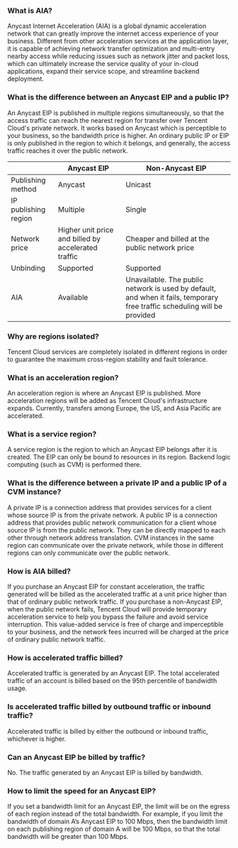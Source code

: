 ### What is AIA?
Anycast Internet Acceleration (AIA) is a global dynamic acceleration network that can greatly improve the internet access experience of your business. Different from other acceleration services at the application layer, it is capable of achieving network transfer optimization and multi-entry nearby access while reducing issues such as network jitter and packet loss, which can ultimately increase the service quality of your in-cloud applications, expand their service scope, and streamline backend deployment.

### What is the difference between an Anycast EIP and a public IP?
An Anycast EIP is published in multiple regions simultaneously, so that the access traffic can reach the nearest region for transfer over Tencent Cloud's private network. It works based on Anycast which is perceptible to your business, so the bandwidth price is higher.
An ordinary public IP or EIP is only published in the region to which it belongs, and generally, the access traffic reaches it over the public network.

|  | Anycast EIP | Non-Anycast EIP |
|---------|---------|---------|
| Publishing method | Anycast | Unicast |
| IP publishing region | Multiple | Single |
| Network price | Higher unit price and billed by accelerated traffic | Cheaper and billed at the public network price |
| Unbinding | Supported | Supported |
| AIA | Available 	| Unavailable. The public network is used by default, and when it fails, temporary free traffic scheduling will be provided |

### Why are regions isolated?
Tencent Cloud services are completely isolated in different regions in order to guarantee the maximum cross-region stability and fault tolerance.

### What is an acceleration region?
An acceleration region is where an Anycast EIP is published.
More acceleration regions will be added as Tencent Cloud's infrastructure expands. Currently, transfers among Europe, the US, and Asia Pacific are accelerated.

### What is a service region?
A service region is the region to which an Anycast EIP belongs after it is created. The EIP can only be bound to resources in its region. Backend logic computing (such as CVM) is performed there.

### What is the difference between a private IP and a public IP of a CVM instance?
A private IP is a connection address that provides services for a client whose source IP is from the private network.
A public IP is a connection address that provides public network communication for a client whose source IP is from the public network.
They can be directly mapped to each other through network address translation.
CVM instances in the same region can communicate over the private network, while those in different regions can only communicate over the public network.

### How is AIA billed?
If you purchase an Anycast EIP for constant acceleration, the traffic generated will be billed as the accelerated traffic at a unit price higher than that of ordinary public network traffic.
If you purchase a non-Anycast EIP, when the public network fails, Tencent Cloud will provide temporary acceleration service to help you bypass the failure and avoid service interruption. This value-added service is free of charge and imperceptible to your business, and the network fees incurred will be charged at the price of ordinary public network traffic.

### How is accelerated traffic billed?
Accelerated traffic is generated by an Anycast EIP. The total accelerated traffic of an account is billed based on the 95th percentile of bandwidth usage.

### Is accelerated traffic billed by outbound traffic or inbound traffic?
Accelerated traffic is billed by either the outbound or inbound traffic, whichever is higher.
 
### Can an Anycast EIP be billed by traffic?
No. The traffic generated by an Anycast EIP is billed by bandwidth.

### How to limit the speed for an Anycast EIP?
If you set a bandwidth limit for an Anycast EIP, the limit will be on the egress of each region instead of the total bandwidth.
For example, if you limit the bandwidth of domain A’s Anycast EIP to 100 Mbps, then the bandwidth limit on each publishing region of domain A will be 100 Mbps, so that the total bandwidth will be greater than 100 Mbps.
